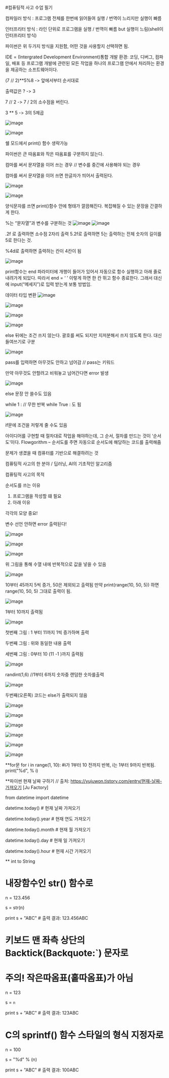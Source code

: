 #컴퓨팅적 사고 수업 필기

컴파일러 방식 : 프로그램 전체를 한번에 읽어들여 실행 / 번역이 느리지만 실행이 빠름

인터프리터 방식 : 라인 단위로 프로그램을 실행 / 번역이 빠름 but 실행이 느림(shell이 인터프리터 방식)

파이썬은 위 두가지 방식을 지원함, 어떤 것을 사용할지 선택하면 됨.

IDE = (Intergrated Development Environment)통합 개발 환경: 코딩, 디버그, 컴파일, 배포 등 프로그램 개발에 관련된 모든 작업을 하나의 프로그램 안에서 처리하는 환경을 제공하는 소프트웨어이다.


(7 // 2)**5%8 -> 앞에서부터 순서대로

출력값은 ?  -> 3

7 // 2 -> 7 / 2의 소수점을 버린다.

3 ** 5 -> 3의 5제곱


![image](https://user-images.githubusercontent.com/53415000/102236357-c6248c80-3f36-11eb-85db-46ea8aa408cd.png)

![image](https://user-images.githubusercontent.com/53415000/102236364-c9b81380-3f36-11eb-8704-6fa3d126fe33.png)


  
쉘 모드에서 print() 함수 생략가능

파이썬은 큰 따옴표와 작은 따옴표를 구분하지 않는다.
 
 

컴마를 써서 문자열을 이어 쓰는 경우 // 변수를 중간에 사용해야 되는 경우

컴마를 써서 문자열을 이어 쓰면 한글자가 띄어서 출력된다.
 
![image](https://user-images.githubusercontent.com/53415000/102231376-42b46c80-3f31-11eb-9bdc-81157a238b1e.png)
 

 ![image](https://user-images.githubusercontent.com/53415000/102232028-fe759c00-3f31-11eb-9190-9adccc40cab4.png)

 
양식문자를 쓰면 print()함수 안에 형태가 깔끔해진다. 복잡해질 수 있는 문장을 간결하게 한다.


 %는 “문자열”과 변수를 구분하는 것
 ![image](https://user-images.githubusercontent.com/53415000/102232398-688e4100-3f32-11eb-9a0e-1a8cdd4d205e.png)
 ![image](https://user-images.githubusercontent.com/53415000/102232553-9f645700-3f32-11eb-9ae3-1571f38f3f24.png)
  
  
.2f 로 출력하면 소수점 2자리 출력
5.2f로 출력하면 5는 출력하는 전체 숫자의 길이를 5로 한다는 것.
 

 

%4d로 출력하면 출력하는 칸이 4칸이 됨

 
 
![image](https://user-images.githubusercontent.com/53415000/102232664-c0c54300-3f32-11eb-9ba3-1d7aa778ec25.png) 

print함수는 end 파라미터에 개행이 들어가 있어서 자동으로 함수 실행하고 아래 줄로 내려가게 되있다. 따라서 end = ‘ ’ 이렇게 하면 한 칸 뛰고 함수 종료한다.
그래서 대신에 input(“메세지”)로 입력 받는게 보통 방법임.


데이터 타입 변환
![image](https://user-images.githubusercontent.com/53415000/102232749-db97b780-3f32-11eb-99be-88fb03cc3948.png) 
 

![image](https://user-images.githubusercontent.com/53415000/102232947-0e41b000-3f33-11eb-8dc0-a1f029fe14ca.png)

![image](https://user-images.githubusercontent.com/53415000/102233006-1e598f80-3f33-11eb-8f4e-afc255216723.png)

![image](https://user-images.githubusercontent.com/53415000/102233076-34675000-3f33-11eb-867e-636803fb9ff1.png)
 
else 뒤에는 조건 쓰지 않는다.
괄호를 써도 되지만 지저분해서 쓰지 않도록 한다. 대신 들여쓰기로 구분 

 
![image](https://user-images.githubusercontent.com/53415000/102233190-54970f00-3f33-11eb-846f-3cece465486c.png)

pass를 입력하면 아무것도 안하고 넘어감 // pass는 키워드

만약 아무것도 안할려고 비워놓고 넘어간다면 error 발생
 
 
 
![image](https://user-images.githubusercontent.com/53415000/102233331-814b2680-3f33-11eb-826a-0e7e1f46337f.png)

else 문장 안 쓸수도 있음

 
while 1 :  // 무한 반복 while True : 도 됨

 
![image](https://user-images.githubusercontent.com/53415000/102233550-c1120e00-3f33-11eb-915a-eb5100ebb05d.png)

if문에 조건을 저렇게 줄 수도 있음
 

 
아이디어를 구현할 때 절차대로 작업을 해야하는데, 그 순서, 절차를 만드는 것이 ‘순서도’이다.
Flowgorithm – 순서도를 주면 자동으로 순서도에 해당하는 코드를 출력해줌

 문제가 생겼을 때 컴퓨터를 기반으로 해결하려는 것
 

 
컴퓨팅적 사고의 한 분야 / 딥러닝, AI의 기초적인 알고리즘
 
컴퓨팅적 사고의 목적

순서도를 쓰는 이유
1.	프로그램을 작성할 떄 필요
2.	아래 이유
 

 
각각의 모양 중요!

 
 
  변수 선언 안하면 error 출력된다!

 
 
![image](https://user-images.githubusercontent.com/53415000/102233690-e272fa00-3f33-11eb-95dd-d2269af02e5a.png)

![image](https://user-images.githubusercontent.com/53415000/102233805-fcacd800-3f33-11eb-8741-55843c0475cf.png)

![image](https://user-images.githubusercontent.com/53415000/102233966-25cd6880-3f34-11eb-8956-9317539a9278.png)

위 그림을 통해 수열 내에 반복적으로 값을 넣을 수 있음


![image](https://user-images.githubusercontent.com/53415000/102234096-4a294500-3f34-11eb-862c-355456d33c2e.png)

10부터 45까지 5씩 증가, 50은 제외되고 출력됨 만약 print(range(10, 50, 5)) 하면 range(10, 50, 5) 그대로 출력이 됨.


![image](https://user-images.githubusercontent.com/53415000/102234356-8c528680-3f34-11eb-988a-3b8df4bc7860.png)

1부터 10까지 출력됨


![image](https://user-images.githubusercontent.com/53415000/102235072-4ba73d00-3f35-11eb-85ee-b270bcff58ef.png)  

첫번째 그림 : 1 부터 11까지 1씩 증가하며 출력

두번째 그림 : 위와 동일한 내용 출력 

세번째 그림 : 0부터 10 (11 -1 )까지 출력됨


![image](https://user-images.githubusercontent.com/53415000/102234938-21ee1600-3f35-11eb-8b4c-a8545372c3ba.png)


 randint(1,6) //1부터 6까지 숫자중 랜덤한 숫자를출력


![image](https://user-images.githubusercontent.com/53415000/102235334-95902300-3f35-11eb-8526-c3948ed94458.png)
 
두번째(오른쪽) 코드는 else가 출력되지 않음

 

![image](https://user-images.githubusercontent.com/53415000/102235544-c6705800-3f35-11eb-9283-94f68cdd7d38.png)
 
![image](https://user-images.githubusercontent.com/53415000/102235609-d720ce00-3f35-11eb-92a1-01a77f431e2c.png)
 


![image](https://user-images.githubusercontent.com/53415000/102235724-fb7caa80-3f35-11eb-9df2-7afa5df49015.png)

![image](https://user-images.githubusercontent.com/53415000/102235749-00d9f500-3f36-11eb-8900-0beb70709c55.png)



![image](https://user-images.githubusercontent.com/53415000/102235863-2535d180-3f36-11eb-8266-a4579cd43c6a.png)

![image](https://user-images.githubusercontent.com/53415000/102235883-2c5cdf80-3f36-11eb-8770-64cd442e44e6.png)





**for문
for i in range(1, 10): #i가 1부터 10 전까지 반복, i는 1부터 9까지 반복됨.
    print("%d", % i)


**파이썬 현재 날짜 구하기 // 출처: https://yujuwon.tistory.com/entry/현재-날짜-가져오기 [Ju Factory]

from datetime import datetime

datetime.today()            # 현재 날짜 가져오기


datetime.today().year        # 현재 연도 가져오기

datetime.today().month      # 현재 월 가져오기

datetime.today().day        # 현재 일 가져오기

datetime.today().hour        # 현재 시간 가져오기



** int to String


# 내장함수인 str() 함수로

n = 123.456

s = str(n)

print s + "ABC"    # 출력 결과: 123.456ABC



# 키보드 맨 좌측 상단의 Backtick(Backquote:`) 문자로

# 주의! 작은따옴표(홑따옴표)가 아님

n = 123

s = `n`

print s + "ABC"    # 출력 결과: 123ABC



# C의 sprintf() 함수 스타일의 형식 지정자로

n = 100

s = "%d" % (n)

print s + "ABC"    # 출력 결과: 100ABC

